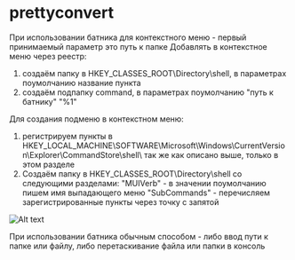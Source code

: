 # prettyconvert

При использовании батника для контекстного меню - первый принимаемый параметр это путь к папке
Добавлять в контекстное меню через реестр:
1. создаём папку в HKEY_CLASSES_ROOT\Directory\shell, в параметрах поумолчанию название пункта
2. создаём подпапку command, в параметрах поумолчанию "путь к батнику" "%1"

Для создания подменю в контекстном меню:
1. регистрируем пункты в HKEY_LOCAL_MACHINE\SOFTWARE\Microsoft\Windows\CurrentVersion\Explorer\CommandStore\shell\ так же как описано выше, только в этом разделе
2. Создаём папку в HKEY_CLASSES_ROOT\Directory\shell со следующими разделами:
    "MUIVerb" - в значении поумолчанию пишем имя выпадающего меню
    "SubCommands" - перечисляем зарегистрированные пункты через точку с запятой
    
![Alt text](https://i.imgur.com/vEkKVLH.png "Optional title")    

При использовании батника обычным способом - либо ввод пути к папке или файлу, либо перетаскивание файла или папки в консоль
